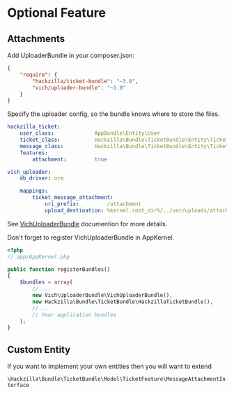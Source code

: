 # Optional Feature

## Attachments

Add UploaderBundle in your composer.json:

```json
{
    "require": {
        "hackzilla/ticket-bundle": "~3.0",
        "vich/uploader-bundle": "~1.0"
    }
}
```

Specify the uploader config, so the bundle knows where to store the files.

```yaml
hackzilla_ticket:
    user_class:             AppBundle\Entity\User
    ticket_class:           Hackzilla\Bundle\TicketBundle\Entity\TicketWithAttachment
    message_class:          Hackzilla\Bundle\TicketBundle\Entity\TicketMessageWithAttachment
    features:
        attachment:         true

vich_uploader:
    db_driver: orm

    mappings:
        ticket_message_attachment:
            uri_prefix:         /attachment
            upload_destination: %kernel.root_dir%/../var/uploads/attachment/
```

See [VichUploaderBundle](https://github.com/dustin10/VichUploaderBundle/blob/master/Resources/doc/index.md) documention for more details.

Don't forget to register VichUploaderBundle in AppKernel.

``` php
<?php
// app/AppKernel.php

public function registerBundles()
{
    $bundles = array(
        // ...
        new Vich\UploaderBundle\VichUploaderBundle(),
        new Hackzilla\Bundle\TicketBundle\HackzillaTicketBundle(),
        // ...
        // Your application bundles
    );
}
```

## Custom Entity

If you want to implement your own entities then you will want to extend 
    
``` \Hackzilla\Bundle\TicketBundle\Model\TicketFeature\MessageAttachmentInterface ```
   
